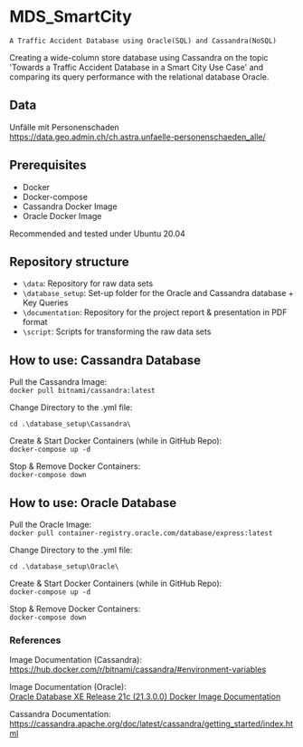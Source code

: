 # MDS_SmartCity
```
A Traffic Accident Database using Oracle(SQL) and Cassandra(NoSQL)
```
Creating a wide-column store database using Cassandra on the topic 'Towards a Traffic Accident Database in a Smart City Use Case' and comparing its query performance with the relational database Oracle.

## Data
Unfälle mit Personenschaden  
https://data.geo.admin.ch/ch.astra.unfaelle-personenschaeden_alle/ 

## Prerequisites
* Docker
* Docker-compose
* Cassandra Docker Image
* Oracle Docker Image

Recommended and tested under Ubuntu 20.04

## Repository structure
* `\data`: Repository for raw data sets
* `\database_setup`: Set-up folder for the Oracle and Cassandra database + Key Queries
* `\documentation`: Repository for the project report & presentation in PDF format
* `\script`: Scripts for transforming the raw data sets

## How to use: Cassandra Database
Pull the Cassandra Image:  
``docker pull bitnami/cassandra:latest``

Change Directory to the .yml file:

``cd .\database_setup\Cassandra\``

Create & Start Docker Containers (while in GitHub Repo):  
 ``docker-compose up -d``  
 
Stop & Remove Docker Containers:  
``docker-compose down``

## How to use: Oracle Database
Pull the Oracle Image:  
``docker pull container-registry.oracle.com/database/express:latest``

Change Directory to the .yml file:

``cd .\database_setup\Oracle\``

Create & Start Docker Containers (while in GitHub Repo):  
 ``docker-compose up -d``  
 
Stop & Remove Docker Containers:  
``docker-compose down``


### References
Image Documentation (Cassandra):  
https://hub.docker.com/r/bitnami/cassandra/#environment-variables  

Image Documentation (Oracle):
<br>[Oracle Database XE Release 21c (21.3.0.0) Docker Image Documentation](https://container-registry.oracle.com/ords/f?p=113:4:3402664383330:::4:P4_REPOSITORY,AI_REPOSITORY,AI_REPOSITORY_NAME,P4_REPOSITORY_NAME,P4_EULA_ID,P4_BUSINESS_AREA_ID:803,803,Oracle%20Database%20Express%20Edition,Oracle%20Database%20Express%20Edition,1,0&cs=3Z2oBxPqe_Q_xqan1iSP7oeilIBbliC3CfDuewUsdnm0TETg9WA6gSo-3XpBZ-DvZXiPQcHI9aUBpysBJnxhrZg)

Cassandra Documentation:  
https://cassandra.apache.org/doc/latest/cassandra/getting_started/index.html  
